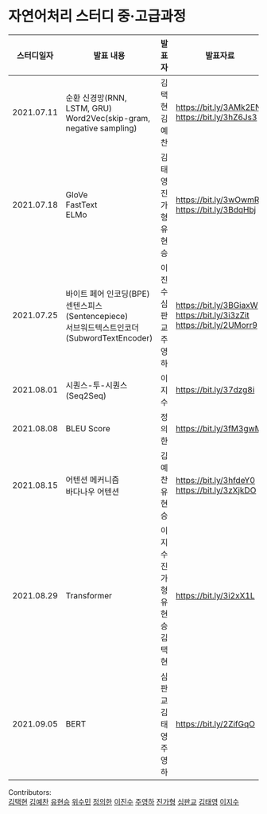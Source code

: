 # 자연어처리 스터디 중·고급과정

스터디일자|발표 내용|발표자|발표자료|
|------|-----------|-------|-----|
|2021.07.11|순환 신경망(RNN, LSTM, GRU) </br> Word2Vec(skip-gram, negative sampling)|김택현 </br> 김예찬|https://bit.ly/3AMk2EN </br> https://bit.ly/3hZ6Js3|
|2021.07.18|GloVe </br> FastText </br> ELMo|김태영 </br> 진가형 </br> 유현승|https://bit.ly/3wOwmRF </br> https://bit.ly/3BdqHbj|
|2021.07.25|바이트 페어 인코딩(BPE) </br> 센텐스피스(Sentencepiece) </br> 서브워드텍스트인코더(SubwordTextEncoder) |이진수 </br> 심판교 </br> 주영하|https://bit.ly/3BGiaxW </br> https://bit.ly/3i3zZit </br> https://bit.ly/2UMorr9|
|2021.08.01|시퀀스-투-시퀀스(Seq2Seq)|이지수|https://bit.ly/37dzg8i|
|2021.08.08|BLEU Score|정의한| https://bit.ly/3fM3gwM|
|2021.08.15|어텐션 메커니즘 </br> 바다나우 어텐션|김예찬 </br> 유현승|https://bit.ly/3hfdeY0 </br> https://bit.ly/3zXjkDO|
|2021.08.29|Transformer|이지수 </br> 진가형 </br> 유현승 </br> 김택현| https://bit.ly/3i2xX1L
|2021.09.05|BERT|심판교 </br> 김태영 </br> 주영하| https://bit.ly/2ZifGqO

Contributors: \
[김택현](https://github.com/dobbytk) 
[김예찬](https://github.com/pterons) 
[유현승](https://github.com/hyunicecream) 
[위수민](https://github.com/SUMIN-WEE) 
[정의한](https://github.com/EuiHanJung)
[이진수](https://github.com/IDF13) 
[주영하](https://github.com/youngha-Ju) 
[진가형](https://github.com/Cheyenne-cloud) 
[심판교](https://github.com/SimPangyo) 
[김태영](https://github.com/itisused) 
[이지수](https://github.com/lizzys16)
